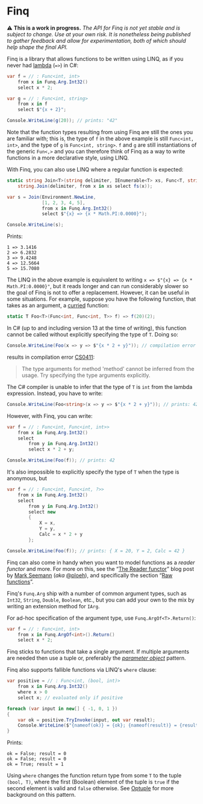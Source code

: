 # Finq

:warning: **This is a work in progress.** _The API for Finq is not yet stable
and is subject to change. Use at your own risk. It is nonetheless being
published to gather feedback and allow for experimentation, both of which should
help shape the final API._

Finq is a library that allows functions to be written using LINQ, as if you
never had [lambda] (`=>`) in C#:

```c#
var f = // : Func<int, int>
    from x in Funq.Arg.Int32()
    select x * 2;

var g = // : Func<int, string>
    from x in f
    select $"{x + 2}";

Console.WriteLine(g(20)); // prints: "42"
```

Note that the function types resulting from using Finq are still the ones you
are familiar with; this is, the type of `f` in the above example is still
`Func<int, int>`, and the type of `g` is `Func<int, string>`. `f` and `g` are
still instantiations of the generic `Fun<,>` and you can therefore think of Finq
as a way to write functions in a more declarative style, using LINQ.

With Finq, you can also use LINQ where a regular function is expected:

```c#
static string Join<T>(string delimiter, IEnumerable<T> xs, Func<T, string> fs) =>
    string.Join(delimiter, from x in xs select fs(x));

var s = Join(Environment.NewLine,
             [1, 2, 3, 4, 5],
             from x in Funq.Arg.Int32()
             select $"{x} => {x * Math.PI:0.0000}");

Console.WriteLine(s);
```

Prints:

    1 => 3.1416
    2 => 6.2832
    3 => 9.4248
    4 => 12.5664
    5 => 15.7080

The LINQ in the above example is equivalent to writing `x => $"{x} => {x *
Math.PI:0.0000}"`, but it reads longer and can run considerably slower so the
goal of Finq is not to offer a replacement. However, it can be useful in some
situations. For example, suppose you have the following function, that takes as
an argument, a [curried] function:

```c#
static T Foo<T>(Func<int, Func<int, T>> f) => f(20)(2);
```

In C# (up to and including version 13 at the time of writing), this function
cannot be called without explicitly specifying the type of `T`. Doing so:

```c#
Console.WriteLine(Foo(x => y => $"{x * 2 + y}")); // compilation error (CS0411)
```

results in compilation error [CS0411]:

> The type arguments for method 'method' cannot be inferred from the usage. Try
> specifying the type arguments explicitly.

The C# compiler is unable to infer that the type of `T` is `int` from the lambda
expression. Instead, you have to write:

```c#
Console.WriteLine(Foo<string>(x => y => $"{x * 2 + y}")); // prints: 42
```

However, with Finq, you can write:

```c#
var f = // : Func<int, Func<int, int>>
    from x in Funq.Arg.Int32()
    select
        from y in Funq.Arg.Int32()
        select x * 2 + y;

Console.WriteLine(Foo(f)); // prints: 42
```

It's also impossible to explicitly specify the type of `T` when the type is
anonymous, but

```c#
var f = // : Func<int, Func<int, ?>>
    from x in Funq.Arg.Int32()
    select
        from y in Funq.Arg.Int32()
        select new
        {
            X = x,
            Y = y,
            Calc = x * 2 + y
        };

Console.WriteLine(Foo(f)); // prints: { X = 20, Y = 2, Calc = 42 }
```

Finq can also come in handy when you want to model functions as a _reader
functor_ and more. For more on this, see the “[The Reader functor]” blog post
by [Mark Seemann] (_aka_ [@ploeh]), and specifically the section “[Raw
functions]”.

Finq's `Funq.Arg` ship with a number of common argument types, such as `Int32`,
`String`, `Double`, `Boolean`, etc., but you can add your own to the mix by
writing an extension method for `IArg`.

For ad-hoc specification of the argument type, use `Funq.ArgOf<T>.Return()`:

```c#
var f = // : Func<int, int>
    from x in Funq.ArgOf<int>().Return()
    select x * 2;
```

Finq sticks to functions that take a single argument. If multiple arguments are
needed then use a tuple or, preferably the _[parameter object]_ pattern.

Finq also supports fallible functions via LINQ's `where` clause:

```c#
var positive = // : Func<int, (bool, int)>
    from x in Funq.Arg.Int32()
    where x > 0
    select x; // evaluated only if positive

foreach (var input in new[] { -1, 0, 1 })
{
    var ok = positive.TryInvoke(input, out var result);
    Console.WriteLine($"{nameof(ok)} = {ok}; {nameof(result)} = {result}");
}
```

Prints:

    ok = False; result = 0
    ok = False; result = 0
    ok = True; result = 1

Using `where` changes the function return type from some `T` to the tuple
`(bool, T)`, where the first (Boolean) element of the tuple is `true` if the
second element is valid and `false` otherwise. See [Optuple] for more background
on this pattern.


[lambda]: https://learn.microsoft.com/en-us/dotnet/c#/language-reference/operators/lambda-expressions
[curried]: https://en.wikipedia.org/wiki/Currying
[The Reader functor]: https://blog.ploeh.dk/2021/08/30/the-reader-functor/
[Raw functions]: https://blog.ploeh.dk/2021/08/30/the-reader-functor/#ad9b3abef16c4ec8a70a1263c17eecd6
[Mark Seemann]: https://blog.ploeh.dk/
[@ploeh]: [https://github.com/ploeh]
[CS0411]: https://learn.microsoft.com/en-us/dotnet/c#/misc/cs0411
[Parameter Object]: https://wiki.c2.com/?ParameterObject
[Optuple]: https://github.com/atifaziz/Optuple
